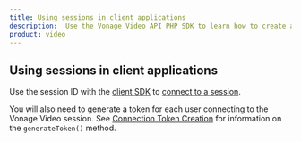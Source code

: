 ```yaml
---
title: Using sessions in client applications
description:  Use the Vonage Video API PHP SDK to learn how to create a session. Sessions allow participants to use audio, video, and messaging functionality in your application.
product: video
---
```


## Using sessions in client applications

Use the session ID with the [client SDK](/video/client-sdks/overview) to [connect to a session](/video/tutorials/joining-a-session).

You will also need to generate a token for each user connecting to the Vonage Video session. See [Connection Token Creation](/video/tutorials/create-token/introduction/php) for information on the `generateToken()` method.

